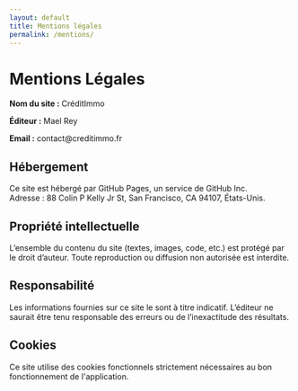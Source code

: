 ```yaml
---
layout: default
title: Mentions légales
permalink: /mentions/
---
```


<h1 class="mb-4">Mentions Légales</h1>

<p><strong>Nom du site :</strong> CréditImmo</p>
<p><strong>Éditeur :</strong> Mael Rey</p>
<p><strong>Email :</strong> contact@creditimmo.fr</p>

<h2>Hébergement</h2>
<p>
Ce site est hébergé par GitHub Pages, un service de GitHub Inc.<br>
Adresse : 88 Colin P Kelly Jr St, San Francisco, CA 94107, États-Unis.
</p>

<h2>Propriété intellectuelle</h2>
<p>
L’ensemble du contenu du site (textes, images, code, etc.) est protégé par le droit d’auteur. Toute reproduction ou diffusion non autorisée est interdite.
</p>

<h2>Responsabilité</h2>
<p>
Les informations fournies sur ce site le sont à titre indicatif. L’éditeur ne saurait être tenu responsable des erreurs ou de l’inexactitude des résultats.
</p>

<h2>Cookies</h2>
<p>
Ce site utilise des cookies fonctionnels strictement nécessaires au bon fonctionnement de l'application.
</p>
